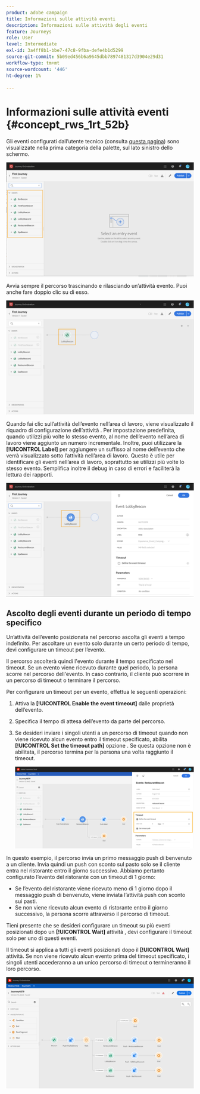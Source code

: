 ```yaml
---
product: adobe campaign
title: Informazioni sulle attività eventi
description: Informazioni sulle attività degli eventi
feature: Journeys
role: User
level: Intermediate
exl-id: 3a4ff8b1-bbe7-47c8-9fba-defe4b1d5299
source-git-commit: 5b09ed456b6a9645dbb7897481317d3904e29d31
workflow-type: tm+mt
source-wordcount: '446'
ht-degree: 1%

---
```


# Informazioni sulle attività eventi {#concept_rws_1rt_52b}

Gli eventi configurati dall’utente tecnico (consulta [questa pagina](../event/about-events.md)) sono visualizzate nella prima categoria della palette, sul lato sinistro dello schermo.

![](../assets/journey43.png)

Avvia sempre il percorso trascinando e rilasciando un’attività evento. Puoi anche fare doppio clic su di esso.

![](../assets/journey44.png)

Quando fai clic sull’attività dell’evento nell’area di lavoro, viene visualizzato il riquadro di configurazione dell’attività . Per impostazione predefinita, quando utilizzi più volte lo stesso evento, al nome dell’evento nell’area di lavoro viene aggiunto un numero incrementale. Inoltre, puoi utilizzare la **[!UICONTROL Label]** per aggiungere un suffisso al nome dell’evento che verrà visualizzato sotto l’attività nell’area di lavoro. Questo è utile per identificare gli eventi nell’area di lavoro, soprattutto se utilizzi più volte lo stesso evento. Semplifica inoltre il debug in caso di errori e faciliterà la lettura dei rapporti.

![](../assets/journey33.png)

## Ascolto degli eventi durante un periodo di tempo specifico

Un’attività dell’evento posizionata nel percorso ascolta gli eventi a tempo indefinito. Per ascoltare un evento solo durante un certo periodo di tempo, devi configurare un timeout per l’evento.

Il percorso ascolterà quindi l&#39;evento durante il tempo specificato nel timeout. Se un evento viene ricevuto durante quel periodo, la persona scorre nel percorso dell&#39;evento. In caso contrario, il cliente può scorrere in un percorso di timeout o terminare il percorso.

Per configurare un timeout per un evento, effettua le seguenti operazioni:

1. Attiva la **[!UICONTROL Enable the event timeout]** dalle proprietà dell’evento.

1. Specifica il tempo di attesa dell’evento da parte del percorso.

1. Se desideri inviare i singoli utenti a un percorso di timeout quando non viene ricevuto alcun evento entro il timeout specificato, abilita **[!UICONTROL Set the timeout path]** opzione . Se questa opzione non è abilitata, il percorso termina per la persona una volta raggiunto il timeout.

   ![](../assets/event-timeout.png)

In questo esempio, il percorso invia un primo messaggio push di benvenuto a un cliente. Invia quindi un push con sconto sul pasto solo se il cliente entra nel ristorante entro il giorno successivo. Abbiamo pertanto configurato l’evento del ristorante con un timeout di 1 giorno:

* Se l’evento del ristorante viene ricevuto meno di 1 giorno dopo il messaggio push di benvenuto, viene inviata l’attività push con sconto sui pasti.
* Se non viene ricevuto alcun evento di ristorante entro il giorno successivo, la persona scorre attraverso il percorso di timeout.

Tieni presente che se desideri configurare un timeout su più eventi posizionati dopo un **[!UICONTROL Wait]** attività , devi configurare il timeout solo per uno di questi eventi.

Il timeout si applica a tutti gli eventi posizionati dopo il **[!UICONTROL Wait]** attività. Se non viene ricevuto alcun evento prima del timeout specificato, i singoli utenti accederanno a un unico percorso di timeout o termineranno il loro percorso.

![](../assets/event-timeout-group.png)

